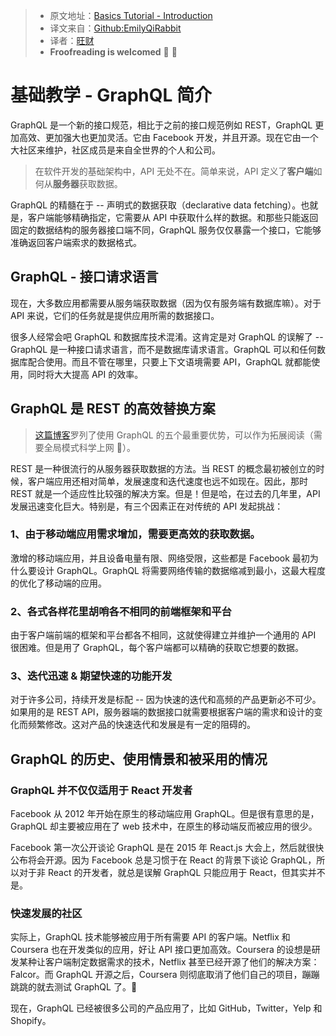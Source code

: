 > * 原文地址：[Basics Tutorial - Introduction](https://www.howtographql.com/basics/0-introduction/)
> * 译文来自：[Github:EmilyQiRabbit](https://github.com/EmilyQiRabbit/GraphQLTranslation)
> * 译者：[旺财](https://github.com/EmilyQiRabbit)
> * **Froofreading is welcomed** 🙋 🎉

# 基础教学 - GraphQL 简介

GraphQL 是一个新的接口规范，相比于之前的接口规范例如 REST，GraphQL 更加高效、更加强大也更加灵活。它由 Facebook 开发，并且开源。现在它由一个大社区来维护，社区成员是来自全世界的个人和公司。

> 在软件开发的基础架构中，API 无处不在。简单来说，API 定义了**客户端**如何从**服务器**获取数据。

GraphQL 的精髓在于 -- 声明式的数据获取（declarative data fetching）。也就是，客户端能够精确指定，它需要从 API 中获取什么样的数据。和那些只能返回固定的数据结构的服务器接口端不同，GraphQL 服务仅仅暴露一个接口，它能够准确返回客户端索求的数据格式。

## GraphQL - 接口请求语言

现在，大多数应用都需要从服务端获取数据（因为仅有服务端有数据库嘛）。对于 API 来说，它们的任务就是提供应用所需的数据接口。

很多人经常会吧 GraphQL 和数据库技术混淆。这肯定是对 GraphQL 的误解了 -- GraphQL 是一种接口请求语言，而不是数据库请求语言。GraphQL 可以和任何数据库配合使用。而且不管在哪里，只要上下文语境需要 API，GraphQL 就都能使用，同时将大大提高 API 的效率。

## GraphQL 是 REST 的高效替换方案

> [这篇博客](https://blog.graph.cool/top-5-reasons-to-use-graphql-b60cfa683511)罗列了使用 GraphQL 的五个最重要优势，可以作为拓展阅读（需要全局模式科学上网 🤣）。

REST 是一种很流行的从服务器获取数据的方法。当 REST 的概念最初被创立的时候，客户端应用还相对简单，发展速度和迭代速度也远不如现在。因此，那时 REST 就是一个适应性比较强的解决方案。但是！但是哈，在过去的几年里，API 发展迅速变化巨大。特别是，有三个因素正在对传统的 API 发起挑战：

### 1、由于移动端应用需求增加，需要更高效的获取数据。

激增的移动端应用，并且设备电量有限、网络受限，这些都是 Facebook 最初为什么要设计 GraphQL。GraphQL 将需要网络传输的数据缩减到最小，这最大程度的优化了移动端的应用。

### 2、各式各样花里胡哨各不相同的前端框架和平台

由于客户端前端的框架和平台都各不相同，这就使得建立并维护一个通用的 API 很困难。但是用了 GraphQL，每个客户端都可以精确的获取它想要的数据。

### 3、迭代迅速 & 期望快速的功能开发

对于许多公司，持续开发是标配 -- 因为快速的迭代和高频的产品更新必不可少。如果用的是 REST API，服务器端的数据接口就需要根据客户端的需求和设计的变化而频繁修改。这对产品的快速迭代和发展是有一定的阻碍的。

## GraphQL 的历史、使用情景和被采用的情况

### GraphQL 并不仅仅适用于 React 开发者

Facebook 从 2012 年开始在原生的移动端应用 GraphQL。但是很有意思的是，GraphQL 却主要被应用在了 web 技术中，在原生的移动端反而被应用的很少。

Facebook 第一次公开谈论 GraphQL 是在 2015 年 React.js 大会上，然后就很快公布将会开源。因为 Facebook 总是习惯于在 React 的背景下谈论 GraphQL，所以对于非 React 的开发者，就总是误解 GraphQL 只能应用于 React，但其实并不是。

### 快速发展的社区

实际上，GraphQL 技术能够被应用于所有需要 API 的客户端。Netflix 和 Coursera 也在开发类似的应用，好让 API 接口更加高效。Coursera 的设想是研发某种让客户端制定数据需求的技术，Netflix 甚至已经开源了他们的解决方案：Falcor。而 GraphQL 开源之后，Coursera 则彻底取消了他们自己的项目，蹦蹦跳跳的就去测试 GraphQL 了。🤣

现在，GraphQL 已经被很多公司的产品应用了，比如 GitHub，Twitter，Yelp 和 Shopify。
